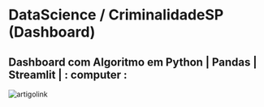# DataScience / CriminalidadeSP (Dashboard)
## Dashboard com Algoritmo em Python | Pandas | Streamlit | : computer :
 
 ![artigolink](https://user-images.githubusercontent.com/76967004/105920600-6f6ea000-6016-11eb-8d37-975485bf74a8.jpg)
